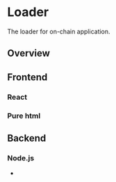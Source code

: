 # Loader

The loader for on-chain application.

## Overview

## Frontend

### React

### Pure html

## Backend

### Node.js

- 
